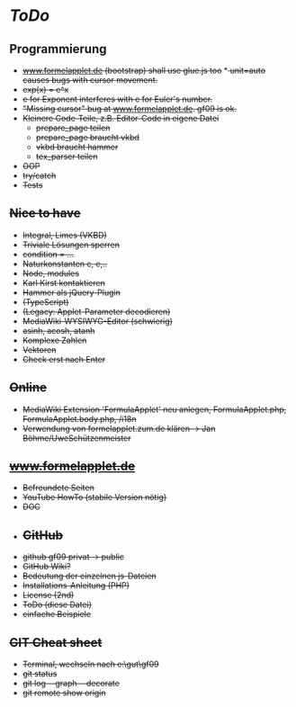 # *ToDo* #

## Programmierung
* <s>www.formelapplet.de (bootstrap) shall use glue.js too</s>
*<s> unit=auto causes bugs with cursor movement.</s>
* <s>exp(x) = e^x</e>
* e for Exponent interferes with e for Euler's number.
* <s>"Missing cursor" bug at www.formelapplet.de. gf09 is ok.</s>
* Kleinere Code-Teile, z.B. Editor-Code in eigene Datei
    + prepare_page teilen
    * prepare_page braucht vkbd
    * vkbd braucht hammer
    * tex_parser teilen
* OOP
* try/catch
* Tests

## Nice to have
* Integral, Limes (VKBD)
* Triviale Lösungen sperren
* condition = ...
* Naturkonstanten c, e,..
* Node, modules
* Karl Kirst kontaktieren
* Hammer als jQuery-Plugin
* (TypeScript)
* (Legacy: Applet-Parameter decodieren)
* MediaWiki-WYSIWYG-Editor (schwierig)
* asinh, acosh, atanh
* Komplexe Zahlen
* Vektoren
* Check erst nach Enter
## Online
* MediaWiki Extension 'FormulaApplet' neu anlegen, FormulaApplet.php, FormulaApplet.body.php, /i18n
* Verwendung von formelapplet.zum.de klären -> Jan Böhme/UweSchützenmeister

## www.formelapplet.de
* Befreundete Seiten
* YouTube HowTo (stabile Version nötig)
* DOC
* ## GitHub
* github gf09 privat -> public
* GitHub Wiki?
* Bedeutung der einzelnen js-Dateien
* Installations-Anleitung (PHP)
* License (2nd)
* ToDo (diese Datei)
* einfache Beispiele
## GIT Cheat sheet
* Terminal, wechseln nach e:\gut\gf09
* git status
* git log --graph --decorate
* git remote show origin
